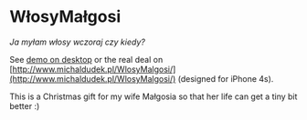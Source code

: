 WłosyMałgosi
============

_Ja myłam włosy wczoraj czy kiedy?_

See [demo on desktop](http://www.michaldudek.pl/WlosyMalgosi/demo.html) or the real deal on [http://www.michaldudek.pl/WlosyMalgosi/](http://www.michaldudek.pl/WlosyMalgosi/) (designed for iPhone 4s).

This is a Christmas gift for my wife Małgosia so that her life can get a tiny bit better :)

